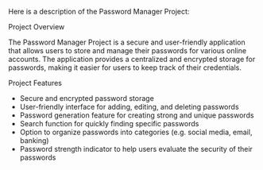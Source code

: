 Here is a description of the Password Manager Project:

Project Overview

The Password Manager Project is a secure and user-friendly application that allows users
to store and manage their passwords for various online accounts. The application provides 
a centralized and encrypted storage for passwords, making it easier for users to keep track
of their credentials.

Project Features

- Secure and encrypted password storage
- User-friendly interface for adding, editing, and deleting passwords
- Password generation feature for creating strong and unique passwords
- Search function for quickly finding specific passwords
- Option to organize passwords into categories (e.g. social media, email, banking)
- Password strength indicator to help users evaluate the security of their passwords
